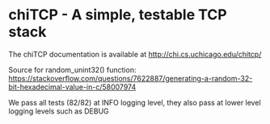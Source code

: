 chiTCP - A simple, testable TCP stack
=====================================

The chiTCP documentation is available at http://chi.cs.uchicago.edu/chitcp/

Source for random_unint32() function:
https://stackoverflow.com/questions/7622887/generating-a-random-32-bit-hexadecimal-value-in-c/58007974

We pass all tests (82/82) at INFO logging level, they also pass at lower level logging levels such as DEBUG

